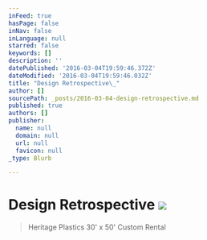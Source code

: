 ```yaml
---
inFeed: true
hasPage: false
inNav: false
inLanguage: null
starred: false
keywords: []
description: ''
datePublished: '2016-03-04T19:59:46.372Z'
dateModified: '2016-03-04T19:59:46.032Z'
title: "Design Retrospective\_"
author: []
sourcePath: _posts/2016-03-04-design-retrospective.md
published: true
authors: []
publisher:
  name: null
  domain: null
  url: null
  favicon: null
_type: Blurb

---
```

# Design Retrospective ![](https://the-grid-user-content.s3-us-west-2.amazonaws.com/4f6d928e-4f46-468c-b469-1afffbce5471.jpg)

> Heritage Plastics 30' x 50' Custom Rental